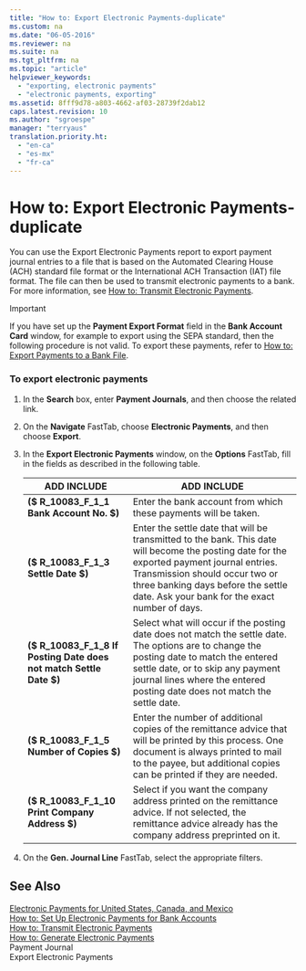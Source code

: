 ```yaml
---
title: "How to: Export Electronic Payments-duplicate"
ms.custom: na
ms.date: "06-05-2016"
ms.reviewer: na
ms.suite: na
ms.tgt_pltfrm: na
ms.topic: "article"
helpviewer_keywords: 
  - "exporting, electronic payments"
  - "electronic payments, exporting"
ms.assetid: 8fff9d78-a803-4662-af03-28739f2dab12
caps.latest.revision: 10
ms.author: "sgroespe"
manager: "terryaus"
translation.priority.ht: 
  - "en-ca"
  - "es-mx"
  - "fr-ca"
---
```

# How to: Export Electronic Payments-duplicate
You can use the Export Electronic Payments report to export payment journal entries to a file that is based on the Automated Clearing House \(ACH\) standard file format or the International ACH Transaction \(IAT\) file format.  The file can then be used to transmit electronic payments to a bank. For more information, see [How to: Transmit Electronic Payments](../../LocalFunctionalityForMicrosoftDynamicsNav2016/Canada/how-to-transmit-electronic-payments.md).  
  
> [!IMPORTANT]  
>  If you have set up the **Payment Export Format** field in the **Bank Account Card** window, for example to export using the SEPA standard, then the following procedure is not valid. To export these payments, refer to [How to: Export Payments to a Bank File](../../BusinessFunctionality/DataExchange/how-to-export-payments-to-a-bank-file.md).  
  
### To export electronic payments  
  
1.  In the **Search** box, enter **Payment Journals**, and then choose the related link.  
  
2.  On the **Navigate** FastTab, choose **Electronic Payments**, and then choose **Export**.  
  
3.  In the **Export Electronic Payments** window, on the **Options** FastTab, fill in the fields as described in the following table.  
  
    |ADD INCLUDE<!--[!INCLUDE[bp_tablefield](../../ApplicationDesign/includes/bp_tablefield_md.md)]-->|ADD INCLUDE<!--[!INCLUDE[bp_tabledescription](../../ApplicationDesign/includes/bp_tabledescription_md.md)]-->|  
    |---------------------------------|---------------------------------------|  
    |**\($ R\_10083\_F\_1\_1 Bank Account No. $\)**|Enter the bank account from which these payments will be taken.|  
    |**\($ R\_10083\_F\_1\_3 Settle Date $\)**|Enter the settle date that will be transmitted to the bank. This date will become the posting date for the exported payment journal entries. Transmission should occur two or three banking days before the settle date. Ask your bank for the exact number of days.|  
    |**\($ R\_10083\_F\_1\_8 If Posting Date does not match Settle Date $\)**|Select what will occur if the posting date does not match the settle date. The options are to change the posting date to match the entered settle date, or to skip any payment journal lines where the entered posting date does not match the settle date.|  
    |**\($ R\_10083\_F\_1\_5 Number of Copies $\)**|Enter the number of additional copies of the remittance advice that will be printed by this process. One document is always printed to mail to the payee, but additional copies can be printed if they are needed.|  
    |**\($ R\_10083\_F\_1\_10 Print Company Address $\)**|Select if you want the company address printed on the remittance advice. If not selected, the remittance advice already has the company address preprinted on it.|  
  
4.  On the **Gen. Journal Line** FastTab, select the appropriate filters.  
  
## See Also  
 [Electronic Payments for United States, Canada, and Mexico](../../LocalFunctionalityForMicrosoftDynamicsNav2016/Canada/electronic-payments-for-united-states-canada-and-mexico.md)   
 [How to: Set Up Electronic Payments for Bank Accounts](../../LocalFunctionalityForMicrosoftDynamicsNav2016/Canada/how-to-set-up-electronic-payments-for-bank-accounts.md)   
 [How to: Transmit Electronic Payments](../../LocalFunctionalityForMicrosoftDynamicsNav2016/Canada/how-to-transmit-electronic-payments.md)   
 [How to: Generate Electronic Payments](../../LocalFunctionalityForMicrosoftDynamicsNav2016/Canada/how-to-generate-electronic-payments.md)   
 Payment Journal   
 Export Electronic Payments